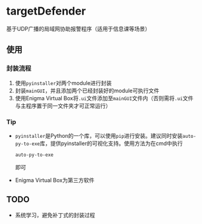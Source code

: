 # targetDefender
基于UDP广播的局域网协助报警程序（适用于信息课等场景）

## 使用

### 封装流程
1. 使用`pyinstaller`对两个module进行封装
2. 封装`mainGUI`，并且添加两个已经封装好的module可执行文件
3. 使用Enigma Virtual Box将`.ui`文件添加至`mainGUI`文件内（否则需将`.ui`文件与主程序置于同一文件夹才可正常运行）

### Tip
- `pyinstaller`是Python的一个库，可以使用`pip`进行安装。建议同时安装`auto-py-to-exe`库，提供pyinstaller的可视化支持。使用方法为在cmd中执行

    ```bash
    auto-py-to-exe
    ```

    即可

- Enigma Virtual Box为第三方软件

## TODO

- 系统学习，避免补丁式的封装过程
